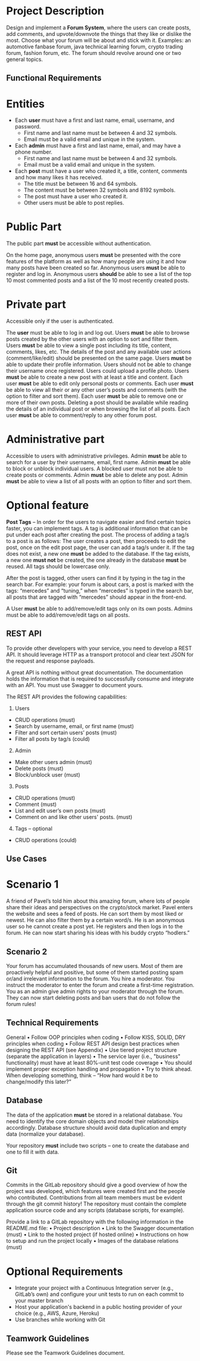 # Project Description

Design and implement a **Forum System**, where the users can create posts, add
comments, and upvote/downvote the things that they like or dislike the most.
Choose what your forum will be about and stick with it. Examples: an automotive
fanbase forum, java technical learning forum, crypto trading forum, fashion forum,
etc. The forum should revolve around one or two general topics.


## Functional Requirements
# Entities

- Each **user** must have a first and last name, email, username, and password.
  - First name and last name must be between 4 and 32 symbols.
  - Email must be a valid email and unique in the system.
- Each **admin** must have a first and last name, email, and may have a phone
number.
  - First name and last name must be between 4 and 32 symbols.
  - Email must be a valid email and unique in the system.
- Each **post** must have a user who created it, a title, content, comments and
how many likes it has received.
  - The title must be between 16 and 64 symbols.
  - The content must be between 32 symbols and 8192 symbols.
  - The post must have a user who created it.
  - Other users must be able to post replies.

# Public Part
The public part **must** be accessible without authentication.

On the home page, anonymous users **must** be presented with the core features of
the platform as well as how many people are using it and how many posts have
been created so far.
Anonymous users **must** be able to register and log in.
Anonymous users **should** be able to see a list of the top 10 most commented posts
and a list of the 10 most recently created posts.

# Private part
Accessible only if the user is authenticated.

The **user** must be able to log in and log out.
Users **must** be able to browse posts created by the other users with an option to sort and filter them.
Users **must** be able to view a single post including its title, content, comments, likes, etc. The details of the post and any available user actions (comment/like/edit) should be presented on the same page.
Users **must** be able to update their profile information. Users should not be able to change their username once registered. Users could upload a profile photo.
Users **must** be able to create a new post with at least a title and content.
Each user **must** be able to edit only personal posts or comments.
Each user **must** be able to view all their or any other user’s posts and comments
(with the option to filter and sort them).
Each user **must** be able to remove one or more of their own posts. Deleting a post
should be available while reading the details of an individual post or when browsing
the list of all posts.
Each user **must** be able to comment/reply to any other forum post.

# Administrative part

Accessible to users with administrative privileges.
Admin **must** be able to search for a user by their username, email, first name.
Admin **must** be able to block or unblock individual users. A blocked user must not
be able to create posts or comments.
Admin **must** be able to delete any post.
Admin **must** be able to view a list of all posts with an option to filter and sort them.

# Optional feature

**Post Tags** – In order for the users to navigate easier and find certain topics faster, you can implement tags. A tag is additional information that can be put under each post after creating the post. The process of adding a tag/s to a post is as follows: The user creates a post, then proceeds to edit the post, once on the edit post page, the user can add a tag/s under it. If the tag does not exist, a new one **must** be added to the database. If the tag exists, a new one **must not** be created, the one already in the database **must** be reused. All tags should be lowercase only.

After the post is tagged, other users can find it by typing in the tag in the search bar. For example: your forum is about cars, a post is marked with the tags: “mercedes” and “tuning,” when “mercedes” is typed in the search bar, all posts that are tagged with “mercedes” should appear in the front-end.

A User **must** be able to add/remove/edit tags only on its own posts. Admins must be
able to add/remove/edit tags on all posts.

## REST API

To provide other developers with your service, you need to develop a REST API. It
should leverage HTTP as a transport protocol and clear text JSON for the request and
response payloads.

A great API is nothing without great documentation. The documentation holds the
information that is required to successfully consume and integrate with an API. You
must use Swagger to document yours.

The REST API provides the following capabilities:
1. Users
- CRUD operations (must)
- Search by username, email, or first name (must)
- Filter and sort certain users’ posts (must)
- Filter all posts by tag/s (could)
2. Admin
- Make other users admin (must)
- Delete posts (must)
- Block/unblock user (must)
3. Posts
- CRUD operations (must)
- Comment (must)
- List and edit user’s own posts (must)
- Comment on and like other users' posts. (must)
4. Tags – optional
- CRUD operations (could)

## Use Cases

# Scenario 1

A friend of Pavel’s told him about this amazing forum, where lots of people share
their ideas and perspectives on the crypto/stock market. Pavel enters the website
and sees a feed of posts. He can sort them by most liked or newest. He can also filter them by a certain word/s. He is an anonymous user so he cannot create a post yet. He registers and then logs in to the forum. He can now start sharing his ideas with his buddy crypto “hodlers.”

## Scenario 2

Your forum has accumulated thousands of new users. Most of them are proactively
helpful and positive, but some of them started posting spam or/and irrelevant
information to the forum. You hire a moderator. You instruct the moderator to enter
the forum and create a first-time registration. You as an admin give admin rights to
your moderator through the forum. They can now start deleting posts and ban users
that do not follow the forum rules!

## Technical Requirements

General
• Follow OOP principles when coding
• Follow KISS, SOLID, DRY principles when coding
• Follow REST API design best practices when designing the REST API (see
Appendix)
• Use tiered project structure (separate the application in layers)
• The service layer (i.e., "business" functionality) must have at least 80%-unit
test code coverage
• You should implement proper exception handling and propagation
• Try to think ahead. When developing something, think – “How hard would it
be to change/modify this later?”

## Database

The data of the application **must** be stored in a relational database. You need to
identify the core domain objects and model their relationships accordingly.
Database structure should avoid data duplication and empty data (normalize your
database).

Your repository **must** include two scripts – one to create the database and one to fill it with data.

## Git

Commits in the GitLab repository should give a good overview of how the project
was developed, which features were created first and the people who contributed.
Contributions from all team members must be evident through the git commit
history! The repository must contain the complete application source code and any
scripts (database scripts, for example).

Provide a link to a GitLab repository with the following information in the
README.md file:
• Project description
• Link to the Swagger documentation (must)
• Link to the hosted project (if hosted online)
• Instructions on how to setup and run the project locally
• Images of the database relations (must)

# Optional Requirements
- Integrate your project with a Continuous Integration server (e.g., GitLab’s
own) and configure your unit tests to run on each commit to your master
branch
- Host your application's backend in a public hosting provider of your choice
(e.g., AWS, Azure, Heroku)
- Use branches while working with Git

## Teamwork Guidelines

Please see the Teamwork Guidelines document.